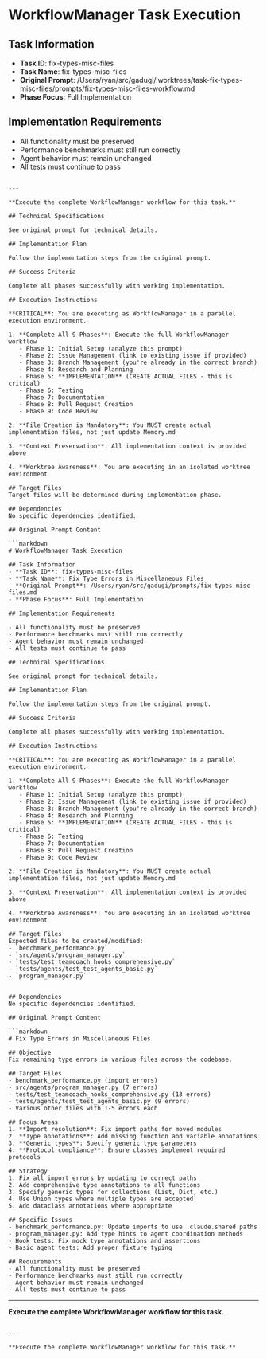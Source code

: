 # WorkflowManager Task Execution

## Task Information
- **Task ID**: fix-types-misc-files
- **Task Name**: fix-types-misc-files
- **Original Prompt**: /Users/ryan/src/gadugi/.worktrees/task-fix-types-misc-files/prompts/fix-types-misc-files-workflow.md
- **Phase Focus**: Full Implementation

## Implementation Requirements

- All functionality must be preserved
- Performance benchmarks must still run correctly
- Agent behavior must remain unchanged
- All tests must continue to pass
```

---

**Execute the complete WorkflowManager workflow for this task.**

## Technical Specifications

See original prompt for technical details.

## Implementation Plan

Follow the implementation steps from the original prompt.

## Success Criteria

Complete all phases successfully with working implementation.

## Execution Instructions

**CRITICAL**: You are executing as WorkflowManager in a parallel execution environment.

1. **Complete All 9 Phases**: Execute the full WorkflowManager workflow
   - Phase 1: Initial Setup (analyze this prompt)
   - Phase 2: Issue Management (link to existing issue if provided)
   - Phase 3: Branch Management (you're already in the correct branch)
   - Phase 4: Research and Planning
   - Phase 5: **IMPLEMENTATION** (CREATE ACTUAL FILES - this is critical)
   - Phase 6: Testing
   - Phase 7: Documentation
   - Phase 8: Pull Request Creation
   - Phase 9: Code Review

2. **File Creation is Mandatory**: You MUST create actual implementation files, not just update Memory.md

3. **Context Preservation**: All implementation context is provided above

4. **Worktree Awareness**: You are executing in an isolated worktree environment

## Target Files
Target files will be determined during implementation phase.

## Dependencies
No specific dependencies identified.

## Original Prompt Content

```markdown
# WorkflowManager Task Execution

## Task Information
- **Task ID**: fix-types-misc-files
- **Task Name**: Fix Type Errors in Miscellaneous Files
- **Original Prompt**: /Users/ryan/src/gadugi/prompts/fix-types-misc-files.md
- **Phase Focus**: Full Implementation

## Implementation Requirements

- All functionality must be preserved
- Performance benchmarks must still run correctly
- Agent behavior must remain unchanged
- All tests must continue to pass

## Technical Specifications

See original prompt for technical details.

## Implementation Plan

Follow the implementation steps from the original prompt.

## Success Criteria

Complete all phases successfully with working implementation.

## Execution Instructions

**CRITICAL**: You are executing as WorkflowManager in a parallel execution environment.

1. **Complete All 9 Phases**: Execute the full WorkflowManager workflow
   - Phase 1: Initial Setup (analyze this prompt)
   - Phase 2: Issue Management (link to existing issue if provided)
   - Phase 3: Branch Management (you're already in the correct branch)
   - Phase 4: Research and Planning
   - Phase 5: **IMPLEMENTATION** (CREATE ACTUAL FILES - this is critical)
   - Phase 6: Testing
   - Phase 7: Documentation
   - Phase 8: Pull Request Creation
   - Phase 9: Code Review

2. **File Creation is Mandatory**: You MUST create actual implementation files, not just update Memory.md

3. **Context Preservation**: All implementation context is provided above

4. **Worktree Awareness**: You are executing in an isolated worktree environment

## Target Files
Expected files to be created/modified:
- `benchmark_performance.py`
- `src/agents/program_manager.py`
- `tests/test_teamcoach_hooks_comprehensive.py`
- `tests/agents/test_test_agents_basic.py`
- `program_manager.py`


## Dependencies
No specific dependencies identified.

## Original Prompt Content

```markdown
# Fix Type Errors in Miscellaneous Files

## Objective
Fix remaining type errors in various files across the codebase.

## Target Files
- benchmark_performance.py (import errors)
- src/agents/program_manager.py (7 errors)
- tests/test_teamcoach_hooks_comprehensive.py (13 errors)
- tests/agents/test_test_agents_basic.py (9 errors)
- Various other files with 1-5 errors each

## Focus Areas
1. **Import resolution**: Fix import paths for moved modules
2. **Type annotations**: Add missing function and variable annotations
3. **Generic types**: Specify generic type parameters
4. **Protocol compliance**: Ensure classes implement required protocols

## Strategy
1. Fix all import errors by updating to correct paths
2. Add comprehensive type annotations to all functions
3. Specify generic types for collections (List, Dict, etc.)
4. Use Union types where multiple types are accepted
5. Add dataclass annotations where appropriate

## Specific Issues
- benchmark_performance.py: Update imports to use .claude.shared paths
- program_manager.py: Add type hints to agent coordination methods
- Hook tests: Fix mock type annotations and assertions
- Basic agent tests: Add proper fixture typing

## Requirements
- All functionality must be preserved
- Performance benchmarks must still run correctly
- Agent behavior must remain unchanged
- All tests must continue to pass
```

---

**Execute the complete WorkflowManager workflow for this task.**

```

---

**Execute the complete WorkflowManager workflow for this task.**
